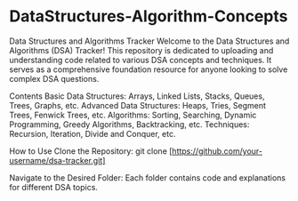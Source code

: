 # DataStructures-Algorithm-Concepts

Data Structures and Algorithms Tracker
Welcome to the Data Structures and Algorithms (DSA) Tracker! This repository is dedicated to uploading and understanding code related to various DSA concepts and techniques. It serves as a comprehensive foundation resource for anyone looking to solve complex DSA questions.

Contents
Basic Data Structures: Arrays, Linked Lists, Stacks, Queues, Trees, Graphs, etc.
Advanced Data Structures: Heaps, Tries, Segment Trees, Fenwick Trees, etc.
Algorithms: Sorting, Searching, Dynamic Programming, Greedy Algorithms, Backtracking, etc.
Techniques: Recursion, Iteration, Divide and Conquer, etc.

How to Use
Clone the Repository:
git clone [https://github.com/your-username/dsa-tracker.git]

Navigate to the Desired Folder: Each folder contains code and explanations for different DSA topics.


